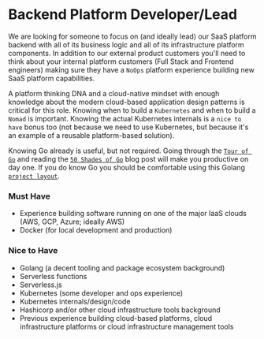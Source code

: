 # Backend Platform Developer/Lead

We are looking for someone to focus on (and ideally lead) our SaaS platform backend with all of its business logic and all of its 
infrastructure platform components. In addition to our external product customers you'll need to think about your internal platform customers (Full Stack and Frontend engineers) making sure they have a `NoOps` platform experience building new SaaS platform capabilities.

A platform thinking DNA and a cloud-native mindset with enough knowledge about the modern cloud-based application design patterns is critical for this role. Knowing when to build a `Kubernetes` and when to build a `Nomad` is important. Knowing the actual Kubernetes internals is a `nice to have` bonus too (not because we need to use Kubernetes, but because it's an example of a reusable platform-based solution).

Knowing Go already is useful, but not required. Going 
through the [`Tour of Go`](https://tour.golang.org) and reading the 
[`50 Shades of Go`](https://bit.ly/34Su1e7) blog post will make you productive on day one. If you do know Go you should be comfortable 
using this Golang [`project layout`](https://bit.ly/3gPF9uK).

### Must Have

* Experience building software running on one of the major IaaS clouds (AWS, GCP, Azure; ideally AWS)
* Docker (for local development and production)

### Nice to Have

* Golang (a decent tooling and package ecosystem background)
* Serverless functions
* Serverless.js
* Kubernetes (some developer and ops experience)
* Kubernetes internals/design/code
* Hashicorp and/or other cloud infrastructure tools background
* Previous experience building cloud-based platforms, cloud infrastructure platforms or cloud infrastructure management tools


